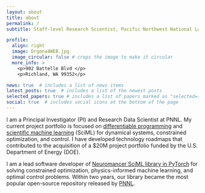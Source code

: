 ```yaml
---
layout: about
title: about
permalink: /
subtitle: Staff-level Research Scientist, Pacific Northwest National Laboratory (PNNL)

profile:
  align: right
  image: Drgona4WEB.jpg
  image_circular: false # crops the image to make it circular
  more_info: >
    <p>902 Battelle Blvd </p>
    <p>Richland, WA 99352</p>

news: true  # includes a list of news items
latest_posts: true  # includes a list of the newest posts
selected_papers: true # includes a list of papers marked as "selected={true}"
social: true  # includes social icons at the bottom of the page
---
```


I am a Principal Investigator (PI) and Research Data Scientist at PNNL. 
My current project portfolio is focused on 
[differentiable programming](https://en.wikipedia.org/wiki/Differentiable_programming) and [scientific
machine learning](https://www.osti.gov/biblio/1478744/) (SciML) 
for dynamical systems, constrained optimization, and control.
I have developed technology roadmaps that contributed to the acquisition of 
a $20M project portfolio funded by the U.S. Department of Energy (DOE).

I am a lead software developer of [Neuromancer SciML library in PyTorch](https://github.com/pnnl/neuromancer) 
for solving constrained optimization, physics-informed machine learning, and optimal control problems. 
Within two years, our library became the most popular open-source repository released by [PNNL](https://github.com/pnnl).

